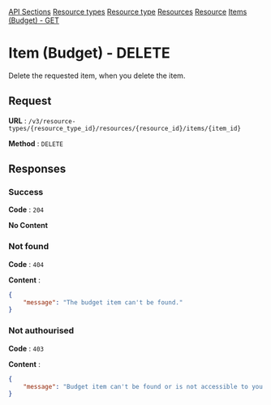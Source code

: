 [API Sections](../Sections.md)
[Resource types](../resource-types/GET.md)
[Resource type](../resource-type/GET.md)
[Resources](../resources/GET.md)
[Resource](../resource/GET.md)
[Items (Budget) - GET](../items-budget/GET.md)

# Item (Budget) - DELETE

Delete the requested item, when you delete the item.

## Request

**URL** : `/v3/resource-types/{resource_type_id}/resources/{resource_id}/items/{item_id}`

**Method** : `DELETE`

## Responses

### Success

**Code** : `204`

**No Content**

### Not found

**Code** : `404`

**Content** : 
```json
{
    "message": "The budget item can't be found."
}
```

### Not authourised

**Code** : `403`

**Content** : 
```json
{
    "message": "Budget item can't be found or is not accessible to you."
}
```
